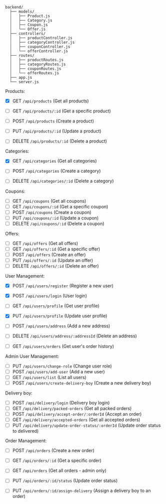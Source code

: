 ```
backend/
  ├── models/
  │   ├── Product.js
  │   ├── Category.js
  │   ├── Coupon.js
  │   └── Offer.js
  ├── controllers/
  │   ├── productController.js
  │   ├── categoryController.js
  │   ├── couponController.js
  │   └── offerController.js
  ├── routes/
  │   ├── productRoutes.js
  │   ├── categoryRoutes.js
  │   ├── couponRoutes.js
  │   └── offerRoutes.js
  ├── app.js
  └── server.js
```
Products:

- [x] GET `/api/products` (Get all products)
- [ ] GET `/api/products/:id` (Get a specific product)
- [ ] POST `/api/products` (Create a product)
- [ ] PUT `/api/products/:id` (Update a product)
- [ ] DELETE `/api/products/:id` (Delete a product)


Categories:

- [x] GET `/api/categories` (Get all categories)
- [ ] POST `/api/categories` (Create a category)
- [ ] DELETE `/api/categories/:id` (Delete a category)


Coupons:

- [ ] GET `/api/coupons` (Get all coupons)
- [ ] GET `/api/coupons/:id` (Get a specific coupon)
- [ ] POST `/api/coupons` (Create a coupon)
- [ ] PUT `/api/coupons/:id` (Update a coupon)
- [ ] DELETE `/api/coupons/:id` (Delete a coupon)

Offers:

- [ ] GET `/api/offers` (Get all offers)
- [ ] GET `/api/offers/:id` (Get a specific offer)
- [ ] POST `/api/offers` (Create an offer)
- [ ] PUT `/api/offers/:id` (Update an offer)
- [ ] DELETE `/api/offers/:id` (Delete an offer)

User Management:

- [x] POST `/api/users/register` (Register a new user)
- [x] POST `/api/users/login` (User login)
- [ ] GET `/api/users/profile` (Get user profile)
- [x] PUT `/api/users/profile` (Update user profile)
- [ ] POST `/api/users/address` (Add a new address)
- [ ] DELETE `/api/users/address/:addressId` (Delete an address)
- [ ] GET `/api/users/orders` (Get user's order history)


Admin User Management:

- [ ] PUT `/api/users/change-role` (Change user role)
- [ ] POST `/api/users/add-user` (Add a new user)
- [ ] GET `/api/users/list` (List all users)
- [ ] POST `/api/users/create-delivery-boy` (Create a new delivery boy)

Delivery boy:

- [ ] POST `/api/delivery/login` (Delivery boy login)
- [ ] GET `/api/delivery/packed-orders` (Get all packed orders)
- [ ] POST `/api/delivery/accept-order/:orderId` (Accept an order)
- [ ] GET `/api/delivery/accepted-orders` (Get all accepted orders)
- [ ] PUT `/api/delivery/update-order-status/:orderId` (Update order status to delivered)

Order Management:

- [ ] POST `/api/orders` (Create a new order)
- [ ] GET `/api/orders/:id` (Get a specific order)
- [ ] GET `/api/orders` (Get all orders - admin only)
- [ ] PUT `/api/orders/:id/status` (Update order status)
- [ ] PUT `/api/orders/:id/assign-delivery` (Assign a delivery boy to an order)




